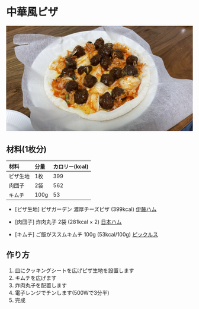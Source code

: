 # 中華風ピザ
![](./images/nabehashi01.jpg)

## 材料(1枚分)

| 材料 | 分量 | カロリー(kcal) |
| :-- | :-- | :-- |
| ピザ生地 | 1枚 | 399 |
| 肉団子 | 2袋 | 562 |
| キムチ | 100g | 53 |


* [ピザ生地] ピザガーデン 濃厚チーズピザ (399kcal) [伊藤ハム](
https://www.itoham.co.jp/product/product/detail.html?pdid=509)

* [肉団子] 炸肉丸子 2袋 (281kcal × 2) [日本ハム](
https://www.nipponham.co.jp/products/processed_foods/meatball/2198/)

* [キムチ] ご飯がススムキムチ 100g (53kcal/100g) [ピックルス](
https://www.pickles.co.jp/products/susumu/s-kimchi/)

## 作り方
1. 皿にクッキングシートを広げピザ生地を設置します
2. キムチを広げます
3. 炸肉丸子を配置します
4. 電子レンジでチンします(500Wで3分半)
5. 完成

